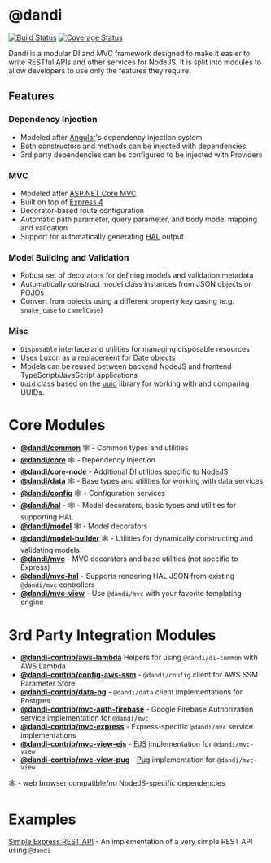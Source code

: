 # @dandi

[![Build Status](https://travis-ci.org/dandi-mvc/dandi.svg?branch=master)](https://travis-ci.org/dandi-mvc/dandi)
[![Coverage Status](https://coveralls.io/repos/github/dandi-mvc/dandi/badge.svg)](https://coveralls.io/github/dandi-mvc/dandi)

Dandi is a modular DI and MVC framework designed to make it easier to write
RESTful APIs and other services for NodeJS. It is split into modules to
allow developers to use only the features they require.

## Features

### Dependency Injection

- Modeled after [Angular](https://angular.io)'s dependency injection system
- Both constructors and methods can be injected with dependencies
- 3rd party dependencies can be configured to be injected with Providers

### MVC

- Modeled after [ASP.NET Core MVC](https://docs.microsoft.com/en-us/aspnet/core/mvc/overview)
- Built on top of [Express 4](https://expressjs.com/)
- Decorator-based route configuration
- Automatic path parameter, query parameter, and body model mapping and validation
- Support for automatically generating [HAL](http://stateless.co/hal_specification.html) output

### Model Building and Validation

- Robust set of decorators for defining models and validation metadata
- Automatically construct model class instances from JSON objects or POJOs
- Convert from objects using a different property key casing
  (e.g. `snake_case` to `camelCase`)

### Misc

- `Disposable` interface and utilities for managing disposable resources
- Uses [Luxon](https://moment.github.io/luxon/) as a replacement for Date objects
- Models can be reused between backend NodeJS and frontend TypeScript/JavaScript applications
- `Uuid` class based on the [uuid](https://github.com/kelektiv/node-uuid) library for working with and comparing UUIDs.

# Core Modules

- **[@dandi/common](./common)** 🕸 - Common types and utilities
- **[@dandi/core](./core)** 🕸 - Dependency Injection
- **[@dandi/core-node](./core-node)** - Additional DI utilities specific to NodeJS
- **[@dandi/data](./data)** 🕸 - Base types and utilities for working with data services
- **[@dandi/config](./config)** 🕸 - Configuration services
- **[@dandi/hal](./hal)** - 🕸 - Model decorators, basic types and utilities for supporting HAL
- **[@dandi/model](./model)** 🕸 - Model decorators
- **[@dandi/model-builder](./model-builder)** 🕸 - Utilities for dynamically constructing and validating models
- **[@dandi/mvc](./mvc)** - MVC decorators and base utilities (not specific to Express)
- **[@dandi/mvc-hal](./mvc-hal)** - Supports rendering HAL JSON from existing `@dandi/mvc` controllers
- **[@dandi/mvc-view](./mvc-view)** - Use `@dandi/mvc` with your favorite templating engine

# 3rd Party Integration Modules

- **[@dandi-contrib/aws-lambda](./_contrib/aws-lambda)** Helpers for using `@dandi/di-common` with AWS Lambda
- **[@dandi-contrib/config-aws-ssm](./_contrib/config-aws-ssm)** - `@dandi/config` client for AWS SSM Parameter Store
- **[@dandi-contrib/data-pg](./_contrib/data-pg)** - `@dandi/data` client implementations for Postgres
- **[@dandi-contrib/mvc-auth-firebase](./_contrib/mvc-auth-firebase)** - Google Firebase Authorization service implementation for `@dandi/mvc`
- **[@dandi-contrib/mvc-express](./_contrib/mvc-express)** - Express-specific `@dandi/mvc` service implementations
- **[@dandi-contrib/mvc-view-ejs](./_contrib/mvc-view-ejs)** - [EJS](https://ejs.co) implementation for `@dandi/mvc-view`
- **[@dandi-contrib/mvc-view-pug](./_contrib/mvc-view-pug)** - [Pug](https://pugjs.org) implementation for `@dandi/mvc-view`

🕸 - web browser compatible/no NodeJS-specific dependencies

# Examples

[Simple Express REST API](./_examples/simple-express-rest-api) - An
implementation of a very simple REST API using `@dandi`
